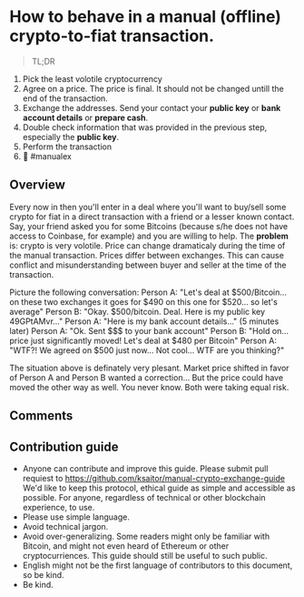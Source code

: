# How to behave in a manual (offline) crypto-to-fiat transaction.

> TL;DR
1. Pick the least volotile cryptocurrency 
1. Agree on a price. The price is final. It should not be changed untill the end of the transaction.
1. Exchange the addresses. Send your contact your **public key** or **bank account details** or **prepare cash**. 
1. Double check information that was provided in the previous step, especially the **public key**.
1. Perform the transaction
1. 🍻 #manualex



## Overview
Every now in then you'll enter in a deal where you'll want to buy/sell some crypto for fiat in a direct transaction with a friend or a lesser known contact.
Say, your friend asked you for some Bitcoins (because s/he does not have access to Coinbase, for example) and you are willing to help.
The **problem** is: crypto is very volotile. Price can change dramaticaly during the time of the manual transaction. Prices differ between exchanges. This can cause conflict and misunderstanding between buyer and seller at the time of the transaction.

Picture the following conversation:
Person A: "Let's deal at $500/Bitcoin… on these two exchanges it goes for $490 on this one for $520… so let's average"
Person B: "Okay. $500/bitcoin. Deal. Here is my public key 49GPtAMvr…"
Person A: "Here is my bank account details…"
(5 minutes later)
Person A: "Ok. Sent $$$ to your bank account"
Person B: "Hold on… price just significantly moved! Let's deal at $480 per Bitcoin"
Person A: "WTF?! We agreed on $500 just now… Not cool… WTF are you thinking?"

The situation above is definately very plesant. Market price shifted in favor of Person A and Person B wanted a correction… But the price could have moved the other way as well. You never know. Both were taking equal risk.

## Comments 

## Contribution guide
- Anyone can contribute and improve this guide. Please submit pull requiest to https://github.com/ksaitor/manual-crypto-exchange-guide
We'd like to keep this protocol, ethical guide as simple and accessible as possible. For anyone, regardless of technical or other blockchain experience, to use.
- Please use simple language.
- Avoid technical jargon. 
- Avoid over-generalizing. Some readers might only be familiar with Bitcoin, and might not even heard of Ethereum or other cryptocurriences. This guide should still be useful to such public.
- English might not be the first language of contributors to this document, so be kind.
- Be kind.
